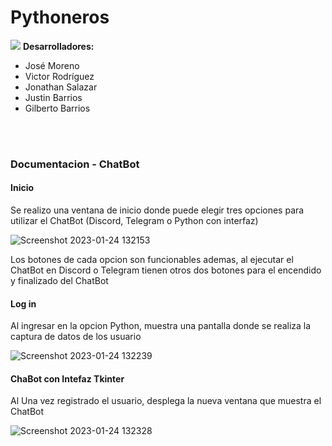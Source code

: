 # Pythoneros 
![](https://www.ieeer10.org/wp-content/uploads/2018/02/Programmer-Wallpaper-17582_uwp_banner_thumb.png)
**Desarrolladores:**
<ul>
  <li> José Moreno</li>
  <li> Victor Rodríguez</li>
  <li> Jonathan Salazar</li>
  <li> Justin Barrios</li>
  <li> Gilberto Barrios</li>
 </ul>
 
<br></br>
###  Documentacion - ChatBot


#### Inicio 
<p>Se realizo una ventana de inicio donde puede elegir tres opciones para utilizar el ChatBot (Discord, Telegram o Python con interfaz) </p>

![Screenshot 2023-01-24 132153](https://user-images.githubusercontent.com/117414953/214379089-7f741630-23f6-4ff7-9ec4-6487896545d3.png)

<p>Los botones de cada opcion son funcionables ademas, al ejecutar el ChatBot en Discord o Telegram tienen otros dos botones para el encendido y finalizado del ChatBot</p>


#### Log in 
<p>Al ingresar en la opcion Python, muestra una pantalla donde se realiza la captura de datos de los usuario </p>

![Screenshot 2023-01-24 132239](https://user-images.githubusercontent.com/117414953/214383012-34b833fc-c5b3-4075-b704-cee1820e3a8e.png)

#### ChaBot con Intefaz Tkinter 
<p>Al Una vez registrado el usuario, desplega la nueva ventana que muestra el ChatBot </p>

![Screenshot 2023-01-24 132328](https://user-images.githubusercontent.com/117414953/214385451-83da99b9-9592-4b22-a222-1ee0b2c119e7.png)
